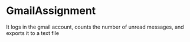 # GmailAssignment
It logs in the gmail account, counts the number of unread messages, and exports it to a text file
